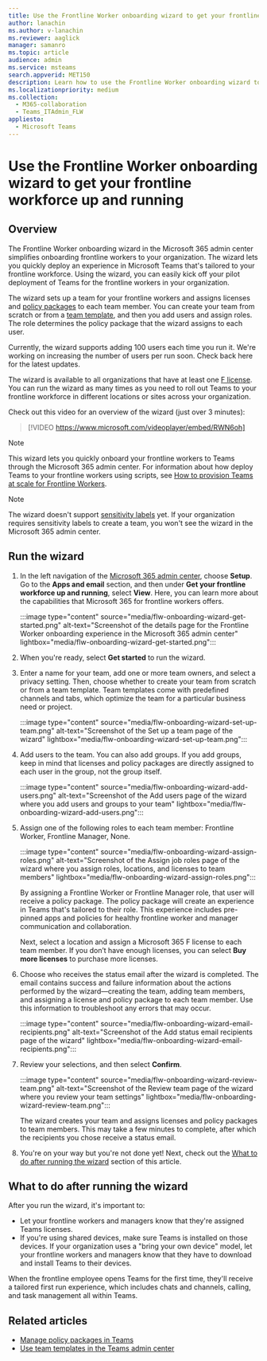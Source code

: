 ```yaml
---
title: Use the Frontline Worker onboarding wizard to get your frontline workforce up and running
author: lanachin
ms.author: v-lanachin
ms.reviewer: aaglick
manager: samanro
ms.topic: article
audience: admin
ms.service: msteams
search.appverid: MET150
description: Learn how to use the Frontline Worker onboarding wizard to quickly deploy an experience in Teams that's tailored to frontline workers and managers in your organization.
ms.localizationpriority: medium
ms.collection: 
  - M365-collaboration
  - Teams_ITAdmin_FLW
appliesto: 
  - Microsoft Teams
---
```


# Use the Frontline Worker onboarding wizard to get your frontline workforce up and running

## Overview

The Frontline Worker onboarding wizard in the Microsoft 365 admin center simplifies onboarding frontline workers to your organization. The wizard lets you quickly deploy an experience in Microsoft Teams that's tailored to your frontline workforce. Using the wizard, you can easily kick off your pilot deployment of Teams for the frontline workers in your organization.

The wizard sets up a team for your frontline workers and assigns licenses and [policy packages](manage-policy-packages.md) to each team member. You can create your team from scratch or from a [team template](get-started-with-teams-templates-in-the-admin-console.md), and then you add users and assign roles. The role determines the policy package that the wizard assigns to each user.

Currently, the wizard supports adding 100 users each time you run it. We're working on increasing the number of users per run soon. Check back here for the latest updates.

The wizard is available to all organizations that have at least one [F license](https://www.microsoft.com/microsoft-365/enterprise/frontline). You can run the wizard as many times as you need to roll out Teams to your frontline workforce in different locations or sites across your organization.

Check out this video for an overview of the wizard (just over 3 minutes):

> [!VIDEO https://www.microsoft.com/videoplayer/embed/RWN6oh]

> [!NOTE]
> This wizard lets you quickly onboard your frontline workers to Teams through the Microsoft 365 admin center. For information about how deploy Teams to your frontline workers using scripts, see [How to provision Teams at scale for Frontline Workers](flw-scripted-deployment.md).

> [!NOTE]
> The wizard doesn't support [sensitivity labels](sensitivity-labels.md) yet. If your organization requires sensitivity labels to create a team, you won't see the wizard in the Microsoft 365 admin center.

## Run the wizard

1. In the left navigation of the [Microsoft 365 admin center](https://admin.microsoft.com/), choose **Setup**. Go to the **Apps and email** section, and then under **Get your frontline workforce up and running**, select **View**. Here, you can learn more about the capabilities that Microsoft 365 for frontline workers offers.

    :::image type="content" source="media/flw-onboarding-wizard-get-started.png" alt-text="Screenshot of the details page for the Frontline Worker onboarding experience in the Microsoft 365 admin center" lightbox="media/flw-onboarding-wizard-get-started.png":::

2. When you're ready, select **Get started** to run the wizard.

3. Enter a name for your team, add one or more team owners, and select a privacy setting. Then, choose whether to create your team from scratch or from a team template. Team templates come with predefined channels and tabs, which optimize the team for a particular business need or project.

    :::image type="content" source="media/flw-onboarding-wizard-set-up-team.png" alt-text="Screenshot of the Set up a team page of the wizard" lightbox="media/flw-onboarding-wizard-set-up-team.png":::

4. Add users to the team. You can also add groups. If you add groups, keep in mind that licenses and policy packages are directly assigned to each user in the group, not the group itself.

    :::image type="content" source="media/flw-onboarding-wizard-add-users.png" alt-text="Screenshot of the Add users page of the wizard where you add users and groups to your team" lightbox="media/flw-onboarding-wizard-add-users.png":::

5. Assign one of the following roles to each team member: Frontline Worker, Frontline Manager, None. 
  
    :::image type="content" source="media/flw-onboarding-wizard-assign-roles.png" alt-text="Screenshot of the Assign job roles page of the wizard where you assign roles, locations, and licenses to team members" lightbox="media/flw-onboarding-wizard-assign-roles.png":::

    By assigning a Frontline Worker or Frontline Manager role, that user will receive a policy package. The policy package will create an experience in Teams that's tailored to their role. This experience includes pre-pinned apps and policies for healthy frontline worker and manager communication and collaboration.

    Next, select a location and assign a Microsoft 365 F license to each team member. If you don’t have enough licenses, you can select **Buy more licenses** to purchase more licenses.  

6. Choose who receives the status email after the wizard is completed. The email contains success and failure information about the actions performed by the wizard&mdash;creating the team, adding team members, and assigning a license and policy package to each team member. Use this information to troubleshoot any errors that may occur.

    :::image type="content" source="media/flw-onboarding-wizard-email-recipients.png" alt-text="Screenshot of the Add status email recipients page of the wizard" lightbox="media/flw-onboarding-wizard-email-recipients.png":::

7. Review your selections, and then select **Confirm**.

    :::image type="content" source="media/flw-onboarding-wizard-review-team.png" alt-text="Screenshot of the Review team page of the wizard where you review your team settings" lightbox="media/flw-onboarding-wizard-review-team.png":::

    The wizard creates your team and assigns licenses and policy packages to team members. This may take a few minutes to complete, after which the recipients you chose receive a status email.

8. You're on your way but you're not done yet! Next, check out the [What to do after running the wizard](#what-to-do-after-running-the-wizard) section of this article.

## What to do after running the wizard

After you run the wizard, it's important to:

- Let your frontline workers and managers know that they're assigned Teams licenses.
- If you're using shared devices, make sure Teams is installed on those devices. If your organization uses a "bring your own device" model, let your frontline workers and managers know that they have to download and install Teams to their devices.

When the frontline employee opens Teams for the first time, they'll receive a tailored first run experience, which includes chats and channels, calling, and task management all within Teams.

## Related articles

- [Manage policy packages in Teams](manage-policy-packages.md)
- [Use team templates in the Teams admin center](get-started-with-teams-templates-in-the-admin-console.md)
